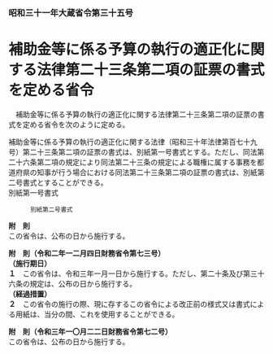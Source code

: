 ### 昭和三十一年大蔵省令第三十五号  
# 補助金等に係る予算の執行の適正化に関する法律第二十三条第二項の証票の書式を定める省令  
　補助金等に係る予算の執行の適正化に関する法律第二十三条第二項の証票の書式を定める省令を次のように定める。  
  
補助金等に係る予算の執行の適正化に関する法律（昭和三十年法律第百七十九号）第二十三条第二項の証票の書式は、別紙第一号書式とする。ただし、同法第二十六条第二項の規定により同法第二十三条の規定による職権に属する事務を都道府県の知事が行う場合における同法第二十三条第二項の証票の書式は、別紙第二号書式とすることができる。  
別紙第一号書式
            
          別紙第二号書式
            
            
**附　則**  
この省令は、公布の日から施行する。  
  
**附　則（令和二年一二月四日財務省令第七三号）**  
**（施行期日）**  
**１**　この省令は、令和三年一月一日から施行する。ただし、第二十条及び第三十六条の規定は、公布の日から施行する。  
**（経過措置）**  
**２**　この省令の施行の際、現に存するこの省令による改正前の様式又は書式による用紙は、当分の間、これを使用することができる。  
  
**附　則（令和三年一〇月二二日財務省令第七二号）**  
この省令は、公布の日から施行する。  
  

